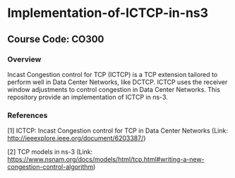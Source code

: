 # Implementation-of-ICTCP-in-ns3

## Course Code: CO300

### Overview

Incast Congestion control for TCP (ICTCP) is a TCP extension tailored to perform well
in Data Center Networks, like DCTCP. ICTCP uses the receiver window adjustments to
control congestion in Data Center Networks. This repository provide an implementation
of ICTCP in ns-3.


### References

[1] ICTCP: Incast Congestion control for TCP in Data Center Networks 
(Link: http://ieeexplore.ieee.org/document/6203387/)

[2] TCP models in ns-3
(Link: https://www.nsnam.org/docs/models/html/tcp.html#writing-a-new-congestion-control-algorithm)
